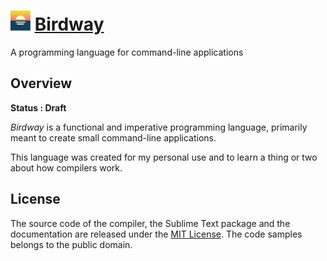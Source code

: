 <h1>
	<img src="icons/birdway-color.svg" alt="logo" height="32px"/>
	<a href="https://birdway.netlify.app">Birdway</a>
</h1>

A programming language for command-line applications

## Overview

**Status : Draft**

*Birdway* is a functional and imperative programming language, primarily meant
to create small command-line applications.

This language was created for my personal use
and to learn a thing or two about how compilers work.

## License

The source code of the compiler, the Sublime Text package and the documentation
are released under the [MIT License](LICENSE).
The code samples belongs to the public domain.
